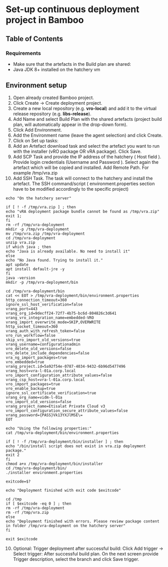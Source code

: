 # Set-up continuous deployment project in Bamboo


## Table of Contents


### Requirements
- Make sure that the artefacts in the Build plan are shared:
- Java JDK 8+ installed on the hatchery vm



## Environment setup
1. Open already created Bamboo project.
2. Click Create → Create deployment project.
2. Create a new local repository (e.g. **vro-local**) and add it to the virtual release repository (e.g. **libs-release**).
3. Add Name and select Build Plan with the shared artefacts (project build plan, will automatically appear in the drop-down form).
4. Click Add Environment.
5. Add the Environment name (leave the agent selection) and click Create. 
6. Click on Set up tasks:
7. Add an Artefact download task and select the artefact you want to run with the installer (vRO package OR vRA package). Click Save.  
8. Add SCP Task and provide the IP address of the hatchery  ( Host field ).  Provide login credentials (Username and Password ). Select again the artefact which will be copied and installed. Add Remote Path. For example /tmp/vra.zip
9. Add SSH Task. The task will connect to the hatchery and install the artefact. 
The SSH command/script ( environment.properties section have to be modified accordingly to the specific project) 


```
echo "On the hatchery server"

if [ ! -f /tmp/vra.zip ] ; then
echo "vRA deployment package bundle cannot be found as /tmp/vra.zip"
exit 1;
fi
rm -rf /tmp/vra-deployment
mkdir -p /tmp/vra-deployment
mv /tmp/vra.zip /tmp/vra-deployment
cd /tmp/vra-deployment
unzip vra.zip
if which java ; then
echo "Java is already available. No need to install it"
else
echo "No Java found. Trying to install it."
apt update
apt install default-jre -y
fi
java -version
mkdir -p /tmp/vra-deployment/bin

cd /tmp/vra-deployment/bin
cat << EOT > /tmp/vra-deployment/bin/environment.properties
http_connection_timeout=360
ignore_ssl_host_verification=false
vrang_port=443
vrang_org_id=9decff24-72f7-4b75-bc6d-804826c3d641
vrang_vro_integration_name=embedded-VRO
vrang_import_overwrite_mode=SKIP,OVERWRITE
http_socket_timeout=360
vrang_auth_with_refresh_token=false
vro_run_workflow=false
skip_vro_import_old_versions=true
vrang_username=configurationadmin
vro_delete_old_versions=false
vro_delete_include_dependencies=false
vra_ng_import_packages=true
vro_embedded=true
vrang_project.id=5a92f54e-0787-4034-9432-6b96d5477496
vrang_host=vra-l-01a.corp.local
vro_import_configuration_attribute_values=false
vrang_csp_host=vra-l-01a.corp.local
vro_import_packages=true
vro_enable_backup=true
ignore_ssl_certificate_verification=true
vrang_org_name=vidm-l-01a
vro_import_old_versions=false
vrang_project_name=Etisalat Private Cloud v3
vro_import_configuration_secure_attribute_values=false
vrang_password={PASS}Vk13YXJlMSE\=
EOT

echo "Using the following properties:"
cat /tmp/vra-deployment/bin/environment.properties

if [ ! -f /tmp/vra-deployment/bin/installer ] ; then
echo "/bin/install script does not exist in vra.zip deployment package."
exit 2
fi
chmod a+x /tmp/vra-deployment/bin/installer
cd /tmp/vra-deployment/bin/
./installer environment.properties

exitcode=$?

echo "Deployment finished with exit code $exitcode"

cd /tmp
if [ $exitcode -eq 0 ] ; then
rm -rf /tmp/vra-deployment
rm -rf /tmp/vra.zip
else
echo "Deployment finished with errors. Please review package content in folder /tmp/vra-deployment on the hatchery server"
fi

exit $exitcode
```
10. Optional: Trigger deployment after successful build:
Click Add trigger → Select trigger: After successful build plan.
On the next screen provide Trigger description, select the branch and click Save trigger.
